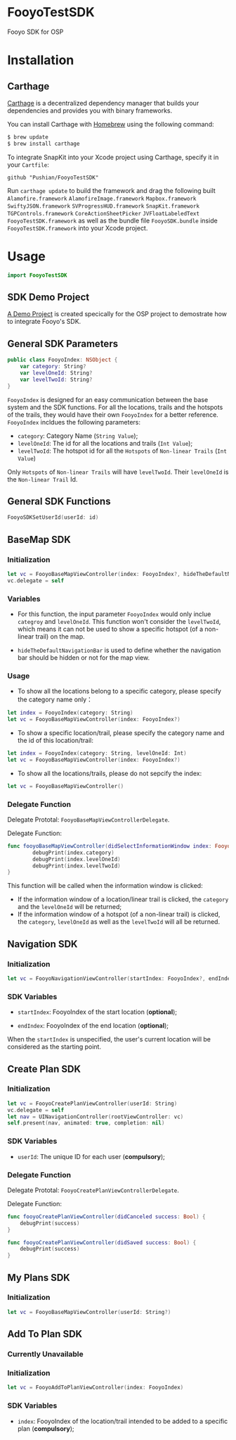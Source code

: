 # FooyoTestSDK

Fooyo SDK for OSP

# Installation

## Carthage

[Carthage](https://github.com/Carthage/Carthage) is a decentralized dependency manager that builds your dependencies and provides you with binary frameworks.

You can install Carthage with [Homebrew](http://brew.sh/) using the following command:

```bash
$ brew update
$ brew install carthage
```

To integrate SnapKit into your Xcode project using Carthage, specify it in your `Cartfile`:

```ogdl
github "Pushian/FooyoTestSDK"
```

Run `carthage update` to build the framework and drag the following built 
`Alamofire.framework`
`AlamofireImage.framework`
`Mapbox.framework`
`SwiftyJSON.framework`
`SVProgressHUD.framework`
`SnapKit.framework`
`TGPControls.framework`
`CoreActionSheetPicker`
`JVFloatLabeledText`
`FooyoTestSDK.framework`
as well as the bundle file `FooyoSDK.bundle` inside `FooyoTestSDK.framework`
into your Xcode project.

# Usage

```swift
import FooyoTestSDK
```

## SDK Demo Project

[A Demo Project](https://github.com/fooyo/FooyoSDKDemo/tree/master) is created specically for the OSP project to demostrate how to integrate Fooyo's SDK.

## General SDK Parameters

```swift
public class FooyoIndex: NSObject {
    var category: String?
    var levelOneId: String?
    var levelTwoId: String?
}
```
`FooyoIndex` is designed for an easy communication between the base system and the SDK functions. For all the locations, trails and the hotspots of the trails, they would have their own `FooyoIndex` for a better reference. `FooyoIndex` incldues the following parameters:

- `category`: Category Name (`String Value`);
- `levelOneId`: The id for all the locations and trails (`Int Value`);
- `levelTwoId`: The hotspot id for all the `Hotspots` of `Non-linear Trails` (`Int Value`)

Only `Hotspots` of `Non-linear Trails` will have `levelTwoId`. Their `levelOneId` is the `Non-linear Trail` Id.

## General SDK Functions

```swift
FooyoSDKSetUserId(userId: id)
```

## BaseMap SDK

### Initialization

```swift
let vc = FooyoBaseMapViewController(index: FooyoIndex?, hideTheDefaultNavigationBar: Bool)
vc.delegate = self
```

### Variables

- For this function, the input parameter `FooyoIndex` would only inclue `categroy` and `levelOneId`. This function won't consider the `levelTwoId`, which means it can not be used to show a specific hotspot (of a non-linear trail) on the map.

- `hideTheDefaultNavigationBar` is used to define whether the navigation bar should be hidden or not for the map view.

### Usage

- To show all the locations belong to a specific category, please specify the category name only：

```swift
let index = FooyoIndex(category: String)
let vc = FooyoBaseMapViewController(index: FooyoIndex?)
```

- To show a specific location/trail, please specify the category name and the id of this location/trail:

```swift
let index = FooyoIndex(category: String, levelOneId: Int)
let vc = FooyoBaseMapViewController(index: FooyoIndex?)
```

- To show all the locations/trails, please do not sepcify the index:

```swift
let vc = FooyoBaseMapViewController()
```

### Delegate Function

Delegate Prototal: `FooyoBaseMapViewControllerDelegate`.

Delegate Function:

```swift
func fooyoBaseMapViewController(didSelectInformationWindow index: FooyoIndex) {
        debugPrint(index.category)
        debugPrint(index.levelOneId)
        debugPrint(index.levelTwoId)
}
```

This function will be called when the information window is clicked:

- If the information window of a location/linear trail is clicked, the `category` and the `levelOneId` will be returned;
- If the information window of a hotspot (of a non-linear trail) is clicked, the `category`, `levelOneId` as well as the `levelTwoId` will all be returned.

## Navigation SDK

### Initialization

```swift
let vc = FooyoNavigationViewController(startIndex: FooyoIndex?, endIndex: FooyoIndex?)
```

### SDK Variables

- `startIndex`: FooyoIndex of the start location (**optional**);

- `endIndex`: FooyoIndex of the end location (**optional**);


When the `startIndex` is unspecified, the user's current location will be considered as the starting point.


## Create Plan SDK

### Initialization

```swift
let vc = FooyoCreatePlanViewController(userId: String)
vc.delegate = self
let nav = UINavigationController(rootViewController: vc)
self.present(nav, animated: true, completion: nil)
```

### SDK Variables

- `userId`: The unique ID for each user (**compulsory**);

### Delegate Function

Delegate Prototal: `FooyoCreatePlanViewControllerDelegate`.

Delegate Function:

```swift
func fooyoCreatePlanViewController(didCanceled success: Bool) {
    debugPrint(success)
}

func fooyoCreatePlanViewController(didSaved success: Bool) {
    debugPrint(success)
}
```

## My Plans SDK

### Initialization

```swift
let vc = FooyoBaseMapViewController(userId: String?)
```

## Add To Plan SDK

### Currently Unavailable

### Initialization

```swift
let vc = FooyoAddToPlanViewController(index: FooyoIndex)
```

### SDK Variables

- `index`: FooyoIndex of the location/trail intended to be added to a specific plan (**compulsory**);

